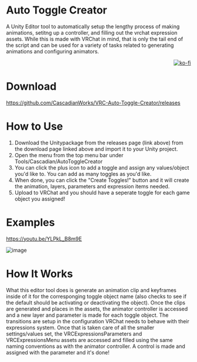 # Auto Toggle Creator
A Unity Editor tool to automatically setup the lengthy process of making animations, setitng up a controller, and filling out the vrchat expression assets.
While this is made with VRChat in mind, that is only the tail end of the script and can be used for a variety of tasks related to generating animations and configuring animators.<p align="right">[![ko-fi](https://ko-fi.com/img/githubbutton_sm.svg)](https://ko-fi.com/N4N06S00V)</p>

# Download
https://github.com/CascadianWorks/VRC-Auto-Toggle-Creator/releases

# How to Use
1. Download the Unitypackage from the releases page (link above) from the download page linked above and import it to your Unity project.
2. Open the menu from the top menu bar under Tools/Cascadian/AutoToggleCreator
6. You can click the plus icon to add a toggle and assign any values/object you'd like to. You can add as many toggles as you'd like.
7. When done, you can click the "Create Toggles!" button and it will create the animation, layers, parameters and expression items needed.
8. Upload to VRChat and you should have a seperate toggle for each game object you assigned!

# Examples
https://youtu.be/YLPkL_B8m9E

![image](https://user-images.githubusercontent.com/90723146/220522896-78576c33-714b-4d03-af5d-6f57d57d47d8.png)

# How It Works
What this editor tool does is generate an animation clip and keyframes inside of it for the corresponging toggle object name (also checks to see if the default should be activating or deactivating the object). Once the clips are generated and places in the assets, the animator controller is accessed and a new layer and parameter is made for each toggle object. The transitions are setup in the configuration VRChat needs to behave with their expressions system. Once that is taken care of all the smaller settings/values set, the VRCExpressionsParameters and VRCExpressionsMenu assets are accessed and filled using the same naming conventions as with the animator controller. A control is made and assigned with the parameter and it's done!

